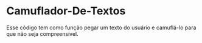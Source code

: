 # Camuflador-De-Textos
Esse código tem como função pegar um texto do usuário e camuflá-lo para que não seja compreensível.
